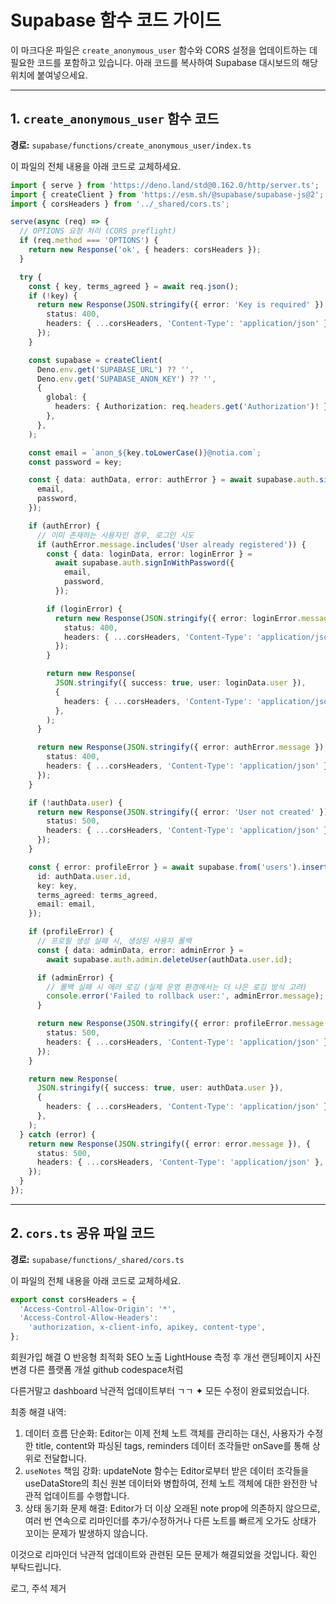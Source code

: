 # Supabase 함수 코드 가이드

이 마크다운 파일은 `create_anonymous_user` 함수와 CORS 설정을 업데이트하는 데 필요한 코드를 포함하고 있습니다. 아래 코드를 복사하여 Supabase 대시보드의 해당 위치에 붙여넣으세요.

---

## 1. `create_anonymous_user` 함수 코드

**경로:** `supabase/functions/create_anonymous_user/index.ts`

이 파일의 전체 내용을 아래 코드로 교체하세요.

```typescript
import { serve } from 'https://deno.land/std@0.162.0/http/server.ts';
import { createClient } from 'https://esm.sh/@supabase/supabase-js@2';
import { corsHeaders } from '../_shared/cors.ts';

serve(async (req) => {
  // OPTIONS 요청 처리 (CORS preflight)
  if (req.method === 'OPTIONS') {
    return new Response('ok', { headers: corsHeaders });
  }

  try {
    const { key, terms_agreed } = await req.json();
    if (!key) {
      return new Response(JSON.stringify({ error: 'Key is required' }), {
        status: 400,
        headers: { ...corsHeaders, 'Content-Type': 'application/json' },
      });
    }

    const supabase = createClient(
      Deno.env.get('SUPABASE_URL') ?? '',
      Deno.env.get('SUPABASE_ANON_KEY') ?? '',
      {
        global: {
          headers: { Authorization: req.headers.get('Authorization')! },
        },
      },
    );

    const email = `anon_${key.toLowerCase()}@notia.com`;
    const password = key;

    const { data: authData, error: authError } = await supabase.auth.signUp({
      email,
      password,
    });

    if (authError) {
      // 이미 존재하는 사용자인 경우, 로그인 시도
      if (authError.message.includes('User already registered')) {
        const { data: loginData, error: loginError } =
          await supabase.auth.signInWithPassword({
            email,
            password,
          });

        if (loginError) {
          return new Response(JSON.stringify({ error: loginError.message }), {
            status: 400,
            headers: { ...corsHeaders, 'Content-Type': 'application/json' },
          });
        }

        return new Response(
          JSON.stringify({ success: true, user: loginData.user }),
          {
            headers: { ...corsHeaders, 'Content-Type': 'application/json' },
          },
        );
      }

      return new Response(JSON.stringify({ error: authError.message }), {
        status: 400,
        headers: { ...corsHeaders, 'Content-Type': 'application/json' },
      });
    }

    if (!authData.user) {
      return new Response(JSON.stringify({ error: 'User not created' }), {
        status: 500,
        headers: { ...corsHeaders, 'Content-Type': 'application/json' },
      });
    }

    const { error: profileError } = await supabase.from('users').insert({
      id: authData.user.id,
      key: key,
      terms_agreed: terms_agreed,
      email: email,
    });

    if (profileError) {
      // 프로필 생성 실패 시, 생성된 사용자 롤백
      const { data: adminData, error: adminError } =
        await supabase.auth.admin.deleteUser(authData.user.id);

      if (adminError) {
        // 롤백 실패 시 에러 로깅 (실제 운영 환경에서는 더 나은 로깅 방식 고려)
        console.error('Failed to rollback user:', adminError.message);
      }

      return new Response(JSON.stringify({ error: profileError.message }), {
        status: 500,
        headers: { ...corsHeaders, 'Content-Type': 'application/json' },
      });
    }

    return new Response(
      JSON.stringify({ success: true, user: authData.user }),
      {
        headers: { ...corsHeaders, 'Content-Type': 'application/json' },
      },
    );
  } catch (error) {
    return new Response(JSON.stringify({ error: error.message }), {
      status: 500,
      headers: { ...corsHeaders, 'Content-Type': 'application/json' },
    });
  }
});
```

---

## 2. `cors.ts` 공유 파일 코드

**경로:** `supabase/functions/_shared/cors.ts`

이 파일의 전체 내용을 아래 코드로 교체하세요.

```typescript
export const corsHeaders = {
  'Access-Control-Allow-Origin': '*',
  'Access-Control-Allow-Headers':
    'authorization, x-client-info, apikey, content-type',
};
```

회원가입 해결 O
반응형 최적화
SEO 노출
LightHouse 측정 후 개선
랜딩페이지 사진 변경
다른 플랫폼 개설 github codespace처럼

다른거말고 dashboard 낙관적 업데이트부터 ㄱㄱ
✦ 모든 수정이 완료되었습니다.

  최종 해결 내역:

   1. 데이터 흐름 단순화: Editor는 이제 전체 노트 객체를 관리하는
      대신, 사용자가 수정한 title, content와 파싱된 tags,
      reminders 데이터 조각들만 onSave를 통해 상위로 전달합니다.
   2. `useNotes` 책임 강화: updateNote 함수는 Editor로부터 받은
      데이터 조각들을 useDataStore의 최신 원본 데이터와 병합하여,
      전체 노트 객체에 대한 완전한 낙관적 업데이트를 수행합니다.
   3. 상태 동기화 문제 해결: Editor가 더 이상 오래된 note prop에
      의존하지 않으므로, 여러 번 연속으로 리마인더를
      추가/수정하거나 다른 노트를 빠르게 오가도 상태가 꼬이는
      문제가 발생하지 않습니다.

  이것으로 리마인더 낙관적 업데이트와 관련된 모든 문제가
  해결되었을 것입니다. 확인 부탁드립니다.

로그, 주석 제거